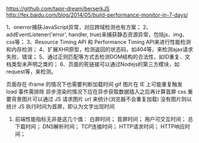 
https://github.com/tapir-dream/berserkJS
http://fex.baidu.com/blog/2014/05/build-performance-monitor-in-7-days/

1、onerror捕获JavaScript异常，对应跨域检测也有方案；
2、addEventListener('error', handler, true)来捕获静态资源异常，包括js、img、css等；
3、Resource Timing API 和 Performance Timing API来进行性能检测和内存检测；
4、扩展XHR原型，检测返回的状态码，如404等，来检测ajax请求失败、错误；
5、通过正则匹配等方式去检测DOM结构的合法性，如ID重复、文档类型未声明之类的；
6、页面的死链接可以通过Nodejs的第三方模块，如request等，来检测。

页面存在 iframe 的情况下也需要判断加载时间
gif 图片在 IE 上可能重复触发 load 事件需排除
异步渲染的情况下应在异步获取数据插入之后再计算首屏
css 重要背景图片可以通过 JS 请求图片 url 来统计(浏览器不会重复加载)
没有图片则以统计 JS 执行时间为首屏，即认为文字出现时间


1. 前端性能指标无非是这几个值：
白屏时间；
首屏时间；
用户可交互时间；
总下载时间；
DNS解析时间；
TCP连接时间；
HTTP请求时间；
HTTP响应时间；
